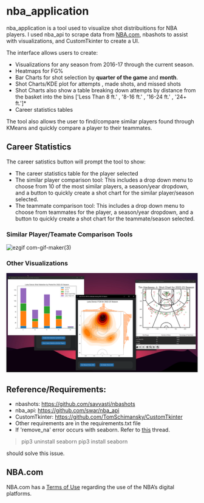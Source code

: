 # nba_application 

nba_application is a tool used to visualize shot distribuitions for NBA players. I used nba_api to scrape data from [NBA.com](https://www.nba.com), nbashots to assist with visualizations, and CustomTkinter to create a UI.

The interface allows users to create:

- Visualizations for any season from 2016-17 through the current season.
- Heatmaps for FG%
- Bar Charts for shot selection by **quarter of the game** and **month**.
- Shot Charts/KDE plot for attempts , made shots, and missed shots
- Shot Charts also show a table breaking down attempts by distance from the basket into the bins ['Less Than 8 ft.' , '8-16 ft.' , '16-24 ft.' , '24+ ft.']*
- Career statistics tables

The tool also allows the user to find/compare similar players found through KMeans and quickly compare a player to their teammates.

## Career Statistics 
The career satistics button will prompt the tool to show:
- The career statistics table for the player selected
- The similar player comparison tool: This includes a drop down menu to choose from 10 of the most similar players, a season/year dropdown, and a button to quickly create a shot chart for the similar player/season selected.
- The teammate comparison tool: This includes a drop down menu to choose from teammates for the player, a season/year dropdown, and a button to quickly create a shot chart for the teammate/season selected.

### Similar Player/Teamate Comparison Tools
![ezgif com-gif-maker(3)](https://user-images.githubusercontent.com/101416331/202030267-67d038a3-5025-4bca-9afe-260ee5de6f44.gif)

### Other Visualizations
![More Visuals](images/MoreVisuals.png)

## Reference/Requirements:
- nbashots: https://github.com/savvastj/nbashots 
- nba_api: https://github.com/swar/nba_api
- CustomTkinter: https://github.com/TomSchimansky/CustomTkinter
- Other requirements are in the requirements.txt file
- If 'remove_na' error occurs with seaborn. Refer to [this](https://stackoverflow.com/questions/60486125/i-am-facing-this-issue-in-seaborn-import) thread. 

> pip3 uninstall seaborn
> pip3 install seaborn

should solve this issue.
## NBA.com
NBA.com has a [Terms of Use](https://www.nba.com/termsofuse) regarding the use of the NBA’s digital platforms.
